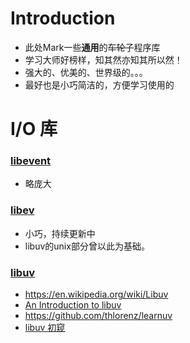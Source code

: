 # Introduction
- 此处Mark一些**通用**的~~车轮子~~程序库 
- 学习大师好榜样，知其然亦知其所以然！
- 强大的、优美的、世界级的。。。
- 最好也是小巧简洁的，方便学习使用的


# I/O 库 
### [libevent](http://libevent.org/) 
- 略庞大

### [libev](http://software.schmorp.de/pkg/libev.html) 
- 小巧，持续更新中
- libuv的unix部分曾以此为基础。

### [libuv](https://github.com/libuv/libuv)
- https://en.wikipedia.org/wiki/Libuv
- [An Introduction to libuv](https://github.com/nikhilm/uvbook)
- https://github.com/thlorenz/learnuv
- [libuv 初窥](http://blog.codingnow.com/2012/01/libuv.html)



